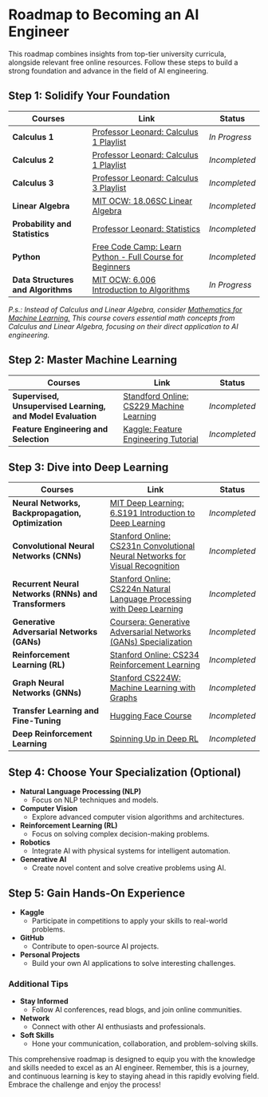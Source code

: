 # Roadmap to Becoming an AI Engineer

This roadmap combines insights from top-tier university curricula, alongside relevant free online resources. Follow these steps to build a strong foundation and advance in the field of AI engineering.

## Step 1: Solidify Your Foundation

| **Courses** | **Link** | **Status** |
|-------------|----------|------------|
| **Calculus 1** | [Professor Leonard: Calculus 1 Playlist](https://www.youtube.com/playlist?list=PLF797E961509B4EB5) | *In Progress* |
| **Calculus 2** | [Professor Leonard: Calculus 1 Playlist](https://www.youtube.com/watch?v=H9eCT6f_Ftw&list=PLDesaqWTN6EQ2J4vgsN1HyBeRADEh4Cw-) | *Incompleted* |
| **Calculus 3** | [Professor Leonard: Calculus 3 Playlist](https://www.youtube.com/watch?v=tGVnBAHLApA&list=PLDesaqWTN6ESk16YRmzuJ8f6-rnuy0Ry7) | *Incompleted* |
| **Linear Algebra** | [MIT OCW: 18.06SC Linear Algebra](https://www.youtube.com/playlist?list=PL221E2BBF13BECF6C) | *Incompleted* |
| **Probability and Statistics** | [Professor Leonard: Statistics](https://www.youtube.com/watch?v=9FtHB7V14Fo&list=PL5102DFDC6790F3D0) | *Incompleted* |
| **Python** | [Free Code Camp: Learn Python - Full Course for Beginners](https://www.youtube.com/watch?v=rfscVS0vtbw) | *Incompleted* |
| **Data Structures and Algorithms** | [MIT OCW: 6.006 Introduction to Algorithms](https://www.youtube.com/playlist?list=PLUl4u3cNGP63EdVPNLG3ToM6LaEUuStEY) | *In Progress* |

*P.s.: Instead of Calculus and Linear Algebra, consider [Mathematics for Machine Learning.](https://www.youtube.com/watch?v=0z6AhrOSrRs&list=PLx2n8DAE-8TiNDU7TqI4hI3FDacw4U1bV&index=2) This course covers essential math concepts from Calculus and Linear Algebra, focusing on their direct application to AI engineering.*

## Step 2: Master Machine Learning

| **Courses** | **Link** | **Status** |
|-------------|----------|------------|
| **Supervised, Unsupervised Learning, and Model Evaluation** | [Standford Online: CS229 Machine Learning](https://www.youtube.com/playlist?list=PLoROMvodv4rMiGQp3WXShtMGgzqpfVfbU) | *Incompleted* |
| **Feature Engineering and Selection** | [Kaggle: Feature Engineering Tutorial](https://www.kaggle.com/learn/feature-engineering) | *Incompleted* |

## Step 3: Dive into Deep Learning

| **Courses** | **Link** | **Status** |
|-------------|----------|------------|
| **Neural Networks, Backpropagation, Optimization** | [MIT Deep Learning: 6.S191 Introduction to Deep Learning](http://introtodeeplearning.com/) | *Incompleted* |
| **Convolutional Neural Networks (CNNs)** | [Stanford Online: CS231n Convolutional Neural Networks for Visual Recognition](https://www.youtube.com/playlist?list=PL3FW7Lu3i5JvHM8ljYj-zLfQRF3EO8sYv) | *Incompleted* |
| **Recurrent Neural Networks (RNNs) and Transformers** | [Stanford Online: CS224n Natural Language Processing with Deep Learning](https://www.youtube.com/playlist?list=PLoROMvodv4rMFqRtEuo6SGjY4XbRIVRd4) | *Incompleted* |
| **Generative Adversarial Networks (GANs)** | [Coursera: Generative Adversarial Networks (GANs) Specialization](https://www.coursera.org/specializations/generative-adversarial-networks-gans) | *Incompleted* |
| **Reinforcement Learning (RL)** | [Stanford Online: CS234 Reinforcement Learning](https://www.youtube.com/playlist?list=PLoROMvodv4rOSOPzutgyCTapiGlY2Nd8u) | *Incompleted* |
| **Graph Neural Networks (GNNs)** | [Stanford CS224W: Machine Learning with Graphs](https://www.youtube.com/playlist?list=PLoROMvodv4rPLKxIpqhjhPgdQy7imNkDn) | *Incompleted* |
| **Transfer Learning and Fine-Tuning** | [Hugging Face Course](https://huggingface.co/course/chapter1) | *Incompleted* |
| **Deep Reinforcement Learning** | [Spinning Up in Deep RL](https://spinningup.openai.com/en/latest/) | *Incompleted* |

## Step 4: Choose Your Specialization (Optional)

- **Natural Language Processing (NLP)**
  - Focus on NLP techniques and models.
- **Computer Vision**
  - Explore advanced computer vision algorithms and architectures.
- **Reinforcement Learning (RL)**
  - Focus on solving complex decision-making problems.
- **Robotics**
  - Integrate AI with physical systems for intelligent automation.
- **Generative AI**
  - Create novel content and solve creative problems using AI.

## Step 5: Gain Hands-On Experience

- **Kaggle**
  - Participate in competitions to apply your skills to real-world problems.
- **GitHub**
  - Contribute to open-source AI projects.
- **Personal Projects**
  - Build your own AI applications to solve interesting challenges.

### Additional Tips

- **Stay Informed**
  - Follow AI conferences, read blogs, and join online communities.
- **Network**
  - Connect with other AI enthusiasts and professionals.
- **Soft Skills**
  - Hone your communication, collaboration, and problem-solving skills.

This comprehensive roadmap is designed to equip you with the knowledge and skills needed to excel as an AI engineer. Remember, this is a journey, and continuous learning is key to staying ahead in this rapidly evolving field. Embrace the challenge and enjoy the process!
